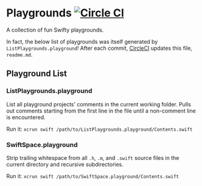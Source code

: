# Playgrounds [![Circle CI](https://circleci.com/gh/jhersh/playgrounds.svg?style=svg)](https://circleci.com/gh/jhersh/playgrounds)

A collection of fun Swifty playgrounds. 

In fact, the below list of playgrounds was itself generated by `ListPlaygrounds.playground`! After each commit, [CircleCI](https://circleci.com/gh/jhersh/playgrounds) updates this file, `readme.md`.

## Playground List
### ListPlaygrounds.playground
List all playground projects' comments in the current working folder. Pulls out comments starting from the first line in the file until a non-comment line is encountered.

Run it: `xcrun swift /path/to/ListPlaygrounds.playground/Contents.swift`

### SwiftSpace.playground
Strip trailing whitespace from all `.h`, `.m`, and `.swift` source files in the current directory and recursive subdirectories.

Run it: `xcrun swift /path/to/SwiftSpace.playground/Contents.swift`

